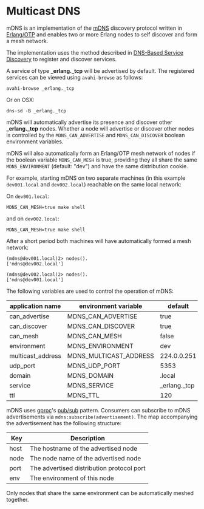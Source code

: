 # Multicast DNS

mDNS is an implementation of the
[mDNS](http://files.multicastdns.org/draft-cheshire-dnsext-multicastdns.txt)
discovery protocol written in [Erlang/OTP](http://www.erlang.org/) and
enables two or more Erlang nodes to self discover and form a mesh
network.

The implementation uses the method described in
[DNS-Based Service Discovery](http://www.ietf.org/rfc/rfc6763.txt) to
register and discover services.

A service of type **_erlang._tcp** will be advertised by default. The
registered services can be viewed using `avahi-browse` as follows:

```shell
avahi-browse _erlang._tcp
```

Or on OSX:

```shell
dns-sd -B _erlang._tcp
```

mDNS will automatically advertise its presence and discover other
**_erlang._tcp** nodes. Whether a node will advertise or discover
other nodes is controlled by the `MDNS_CAN_ADVERTISE` and
`MDNS_CAN_DISCOVER` boolean environment variables.

mDNS will also automatically form an Erlang/OTP mesh network of nodes
if the boolean variable `MDNS_CAN_MESH` is true, providing they all
share the same `MDNS_ENVIRONMENT` (default: "dev") and have the same
distribution cookie.

For example, starting mDNS on two separate machines (in this example
`dev001.local` and `dev002.local`) reachable on the same local
network:

On `dev001.local`:

```shell
MDNS_CAN_MESH=true make shell
```

and on `dev002.local`:

```shell
MDNS_CAN_MESH=true make shell
```

After a short period both machines will have automatically formed a
mesh network:

```shell
(mdns@dev001.local)2> nodes().
['mdns@dev002.local']
```

```shell
(mdns@dev002.local)2> nodes().
['mdns@dev001.local']
```

The following variables are used to control the operation of mDNS:

|application name  |environment variable   |default       |
|------------------|-----------------------|--------------|
|can\_advertise    |MDNS\_CAN\_ADVERTISE   |true          |
|can\_discover     |MDNS\_CAN\_DISCOVER    |true          |
|can\_mesh         |MDNS\_CAN\_MESH        |false         |
|environment       |MDNS\_ENVIRONMENT      |dev           |
|multicast\_address|MDNS\_MULTICAST_ADDRESS|224.0.0.251   |
|udp\_port         |MDNS\_UDP\_PORT        |5353          |
|domain            |MDNS\_DOMAIN           |.local        |
|service           |MDNS\_SERVICE          |\_erlang.\_tcp|
|ttl               |MDNS\_TTL              |120           |


mDNS uses [gproc](https://github.com/uwiger/gproc)'s
[pub/sub](https://github.com/uwiger/gproc#use-case-pubsub-patterns)
pattern. Consumers can subscribe to mDNS advertisements via
`mdns:subscribe(advertisement)`. The map accompanying the
advertisement has the following structure:

|Key     |Description                              |
|--------|-----------------------------------------|
|host    |The hostname of the advertised node      |
|node    |The node name of the advertised node     |
|port    |The advertised distribution protocol port|
|env     |The environment of this node             |

Only nodes that share the same environment can be automatically meshed
together.
